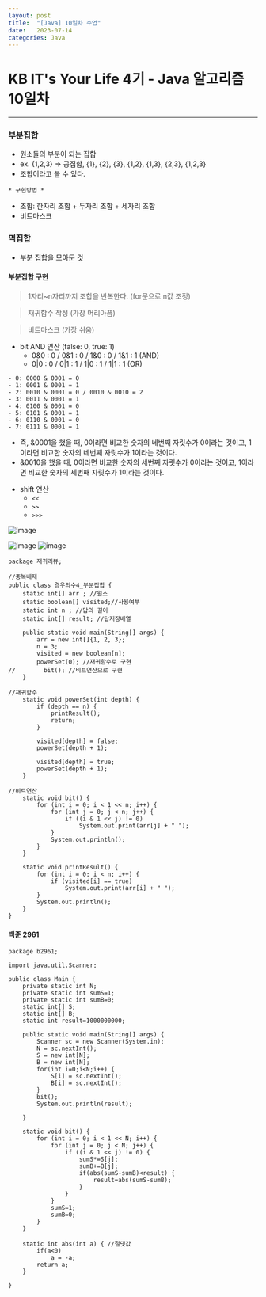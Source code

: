 ```yaml
---
layout: post
title:  "[Java] 10일차 수업"
date:   2023-07-14
categories: Java
---
```

# KB IT's Your Life 4기 - Java 알고리즘 10일차

--- 

### 부분집합

- 원소들의 부분이 되는 집합
- ex. {1,2,3} => 공집합, {1}, {2}, {3}, {1,2}, {1,3}, {2,3}, {1,2,3}
- 조합이라고 볼 수 있다.

`* 구현방법 *`
- 조합: 한자리 조합 + 두자리 조합 + 세자리 조합
- 비트마스크

### 멱집합

- 부분 집합을 모아둔 것

#### 부분집합 구현

> 1자리~n자리까지 조합을 반복한다. (for문으로 n값 조정)

> 재귀함수 작성 (가장 머리아픔)

> 비트마스크 (가장 쉬움)

- bit AND 연산 (false: 0, true: 1)
  + 0&0 : 0 / 0&1 : 0 / 1&0 : 0 / 1&1 : 1 (AND)
  + 0|0 : 0 / 0|1 : 1 / 1|0 : 1 / 1|1 : 1 (OR)

```
- 0: 0000 & 0001 = 0
- 1: 0001 & 0001 = 1
- 2: 0010 & 0001 = 0 / 0010 & 0010 = 2 
- 3: 0011 & 0001 = 1
- 4: 0100 & 0001 = 0
- 5: 0101 & 0001 = 1
- 6: 0110 & 0001 = 0
- 7: 0111 & 0001 = 1
```

  + 즉, &0001을 했을 때, 0이라면 비교한 숫자의 네번째 자릿수가 0이라는 것이고, 1이라면 비교한 숫자의 네번째 자릿수가 1이라는 것이다.
  + &0010을 했을 때, 0이라면 비교한 숫자의 세번째 자릿수가 0이라는 것이고, 1이라면 비교한 숫자의 세번째 자릿수가 1이라는 것이다.

- shift 연산
  +  `<<`
  +  `>>`
  +  `>>>`
 
 ![image](https://github.com/talkingOrange/talkingOrange.github.io/assets/88815795/ca6dbedf-c94d-47c3-b10b-47ec59c70675)

![image](https://github.com/talkingOrange/talkingOrange.github.io/assets/88815795/ea3cafc1-f9fd-41ec-aa81-1e6756522e68)
![image](https://github.com/talkingOrange/talkingOrange.github.io/assets/88815795/31c6e154-77d9-4fc2-8f30-9d7a92847d21)


```
package 재귀리뷰;

//중복배제
public class 경우의수4_부분집합 {
    static int[] arr ; //원소
    static boolean[] visited;//사용여부
    static int n ; //답의 길이
    static int[] result; //답저장배열
    
    public static void main(String[] args) {
        arr = new int[]{1, 2, 3};
        n = 3;
        visited = new boolean[n];
        powerSet(0); //재귀함수로 구현
//        bit(); //비트연산으로 구현
    }

//재귀함수
    static void powerSet(int depth) {
        if (depth == n) {
            printResult();
            return;
        }

        visited[depth] = false;
        powerSet(depth + 1);

        visited[depth] = true;
        powerSet(depth + 1);
    }

//비트연산
    static void bit() {
        for (int i = 0; i < 1 << n; i++) {
            for (int j = 0; j < n; j++) {
                if ((i & 1 << j) != 0)
                    System.out.print(arr[j] + " ");
            }
            System.out.println();
        }
    }

    static void printResult() {
        for (int i = 0; i < n; i++) {
            if (visited[i] == true)
                System.out.print(arr[i] + " ");
        }
        System.out.println();
    }
}

```


#### 백준 2961

```
package b2961;

import java.util.Scanner;

public class Main {
    private static int N;
    private static int sumS=1;
    private static int sumB=0;
    static int[] S;
    static int[] B;
    static int result=1000000000;
    
    public static void main(String[] args) {
        Scanner sc = new Scanner(System.in);
        N = sc.nextInt();
        S = new int[N];
        B = new int[N];
        for(int i=0;i<N;i++) {
            S[i] = sc.nextInt();
            B[i] = sc.nextInt();
        }
        bit();
        System.out.println(result);
        
    }
    
    static void bit() {
        for (int i = 0; i < 1 << N; i++) {
            for (int j = 0; j < N; j++) {
                if ((i & 1 << j) != 0) {
                    sumS*=S[j];
                    sumB+=B[j];
                    if(abs(sumS-sumB)<result) {
                        result=abs(sumS-sumB);
                    }
                }
            }
            sumS=1;
            sumB=0;
        }
    }
    
    static int abs(int a) { //절댓값
        if(a<0)
            a = -a;
        return a;
    }

}
```

